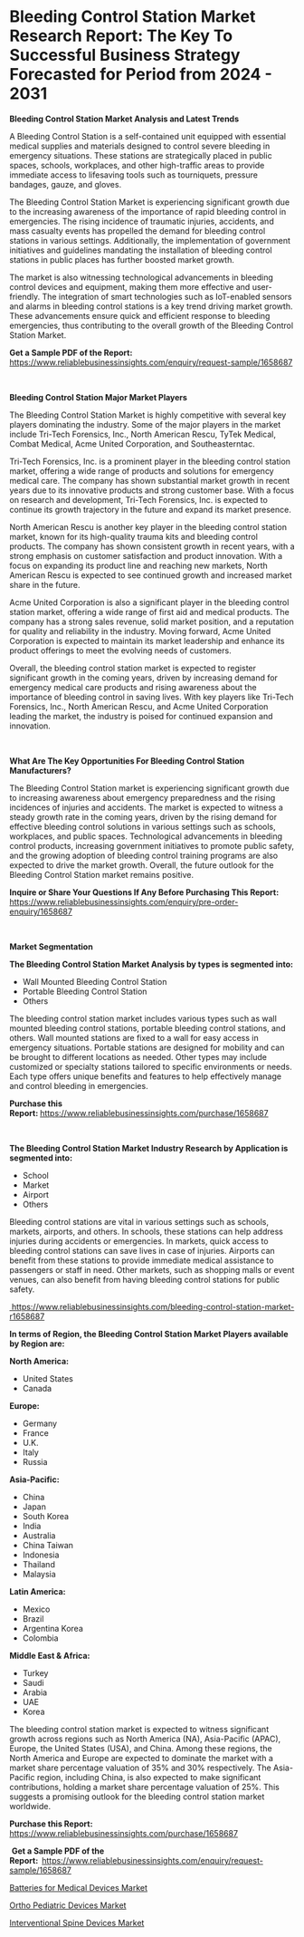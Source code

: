 <p><h1>Bleeding Control Station Market Research Report: The Key To Successful Business Strategy Forecasted for Period from 2024 - 2031</h1></p><p><strong>Bleeding Control Station Market Analysis and Latest Trends</strong></p>
<p><p>A Bleeding Control Station is a self-contained unit equipped with essential medical supplies and materials designed to control severe bleeding in emergency situations. These stations are strategically placed in public spaces, schools, workplaces, and other high-traffic areas to provide immediate access to lifesaving tools such as tourniquets, pressure bandages, gauze, and gloves.</p><p>The Bleeding Control Station Market is experiencing significant growth due to the increasing awareness of the importance of rapid bleeding control in emergencies. The rising incidence of traumatic injuries, accidents, and mass casualty events has propelled the demand for bleeding control stations in various settings. Additionally, the implementation of government initiatives and guidelines mandating the installation of bleeding control stations in public places has further boosted market growth.</p><p>The market is also witnessing technological advancements in bleeding control devices and equipment, making them more effective and user-friendly. The integration of smart technologies such as IoT-enabled sensors and alarms in bleeding control stations is a key trend driving market growth. These advancements ensure quick and efficient response to bleeding emergencies, thus contributing to the overall growth of the Bleeding Control Station Market.</p></p>
<p><strong>Get a Sample PDF of the Report:&nbsp;</strong> <a href="https://www.reliablebusinessinsights.com/enquiry/request-sample/1658687">https://www.reliablebusinessinsights.com/enquiry/request-sample/1658687</a></p>
<p>&nbsp;</p>
<p><strong>Bleeding Control Station Major Market Players</strong></p>
<p><p>The Bleeding Control Station Market is highly competitive with several key players dominating the industry. Some of the major players in the market include Tri-Tech Forensics, Inc., North American Rescu, TyTek Medical, Combat Medical, Acme United Corporation, and Southeasterntac.</p><p>Tri-Tech Forensics, Inc. is a prominent player in the bleeding control station market, offering a wide range of products and solutions for emergency medical care. The company has shown substantial market growth in recent years due to its innovative products and strong customer base. With a focus on research and development, Tri-Tech Forensics, Inc. is expected to continue its growth trajectory in the future and expand its market presence.</p><p>North American Rescu is another key player in the bleeding control station market, known for its high-quality trauma kits and bleeding control products. The company has shown consistent growth in recent years, with a strong emphasis on customer satisfaction and product innovation. With a focus on expanding its product line and reaching new markets, North American Rescu is expected to see continued growth and increased market share in the future.</p><p>Acme United Corporation is also a significant player in the bleeding control station market, offering a wide range of first aid and medical products. The company has a strong sales revenue, solid market position, and a reputation for quality and reliability in the industry. Moving forward, Acme United Corporation is expected to maintain its market leadership and enhance its product offerings to meet the evolving needs of customers.</p><p>Overall, the bleeding control station market is expected to register significant growth in the coming years, driven by increasing demand for emergency medical care products and rising awareness about the importance of bleeding control in saving lives. With key players like Tri-Tech Forensics, Inc., North American Rescu, and Acme United Corporation leading the market, the industry is poised for continued expansion and innovation.</p></p>
<p>&nbsp;</p>
<p><strong>What Are The Key Opportunities For Bleeding Control Station Manufacturers?</strong></p>
<p><p>The Bleeding Control Station market is experiencing significant growth due to increasing awareness about emergency preparedness and the rising incidences of injuries and accidents. The market is expected to witness a steady growth rate in the coming years, driven by the rising demand for effective bleeding control solutions in various settings such as schools, workplaces, and public spaces. Technological advancements in bleeding control products, increasing government initiatives to promote public safety, and the growing adoption of bleeding control training programs are also expected to drive the market growth. Overall, the future outlook for the Bleeding Control Station market remains positive.</p></p>
<p><strong>Inquire or Share Your Questions If Any Before Purchasing This Report:</strong> <a href="https://www.reliablebusinessinsights.com/enquiry/pre-order-enquiry/1658687">https://www.reliablebusinessinsights.com/enquiry/pre-order-enquiry/1658687</a></p>
<p>&nbsp;</p>
<p><strong>Market Segmentation</strong></p>
<p><strong>The Bleeding Control Station Market Analysis by types is segmented into:</strong></p>
<p><ul><li>Wall Mounted Bleeding Control Station</li><li>Portable Bleeding Control Station</li><li>Others</li></ul></p>
<p><p>The bleeding control station market includes various types such as wall mounted bleeding control stations, portable bleeding control stations, and others. Wall mounted stations are fixed to a wall for easy access in emergency situations. Portable stations are designed for mobility and can be brought to different locations as needed. Other types may include customized or specialty stations tailored to specific environments or needs. Each type offers unique benefits and features to help effectively manage and control bleeding in emergencies.</p></p>
<p><strong>Purchase this Report:&nbsp;</strong><a href="https://www.reliablebusinessinsights.com/purchase/1658687">https://www.reliablebusinessinsights.com/purchase/1658687</a></p>
<p>&nbsp;</p>
<p><strong>The Bleeding Control Station Market Industry Research by Application is segmented into:</strong></p>
<p><ul><li>School</li><li>Market</li><li>Airport</li><li>Others</li></ul></p>
<p><p>Bleeding control stations are vital in various settings such as schools, markets, airports, and others. In schools, these stations can help address injuries during accidents or emergencies. In markets, quick access to bleeding control stations can save lives in case of injuries. Airports can benefit from these stations to provide immediate medical assistance to passengers or staff in need. Other markets, such as shopping malls or event venues, can also benefit from having bleeding control stations for public safety.</p></p>
<p><a href="https://www.reliablebusinessinsights.com/bleeding-control-station-market-r1658687">&nbsp;https://www.reliablebusinessinsights.com/bleeding-control-station-market-r1658687</a></p>
<p><strong>In terms of Region, the Bleeding Control Station Market Players available by Region are:</strong></p>
<p>
    <p> <strong> North America: </strong>
        <ul>
            <li>United States</li>
            <li>Canada</li>
        </ul>
        </p> 
    <p> <strong> Europe: </strong>
        <ul>
            <li>Germany</li>
            <li>France</li>
            <li>U.K.</li>
            <li>Italy</li>
            <li>Russia</li>
        </ul>
        </p> 
    <p> <strong> Asia-Pacific: </strong>
        <ul>
            <li>China</li>
            <li>Japan</li>
            <li>South Korea</li>
            <li>India</li>
            <li>Australia</li>
            <li>China Taiwan</li>
            <li>Indonesia</li>
            <li>Thailand</li>
            <li>Malaysia</li>
        </ul>
        </p> 
    <p> <strong> Latin America: </strong>
        <ul>
            <li>Mexico</li>
            <li>Brazil</li>
            <li>Argentina Korea</li>
            <li>Colombia</li>
        </ul>
        </p> 
    <p> <strong> Middle East & Africa: </strong>
        <ul>
            <li>Turkey</li>
            <li>Saudi</li>
            <li>Arabia</li>
            <li>UAE</li>
            <li>Korea</li>
        </ul>
    </p>
    </p>
<p><p>The bleeding control station market is expected to witness significant growth across regions such as North America (NA), Asia-Pacific (APAC), Europe, the United States (USA), and China. Among these regions, the North America and Europe are expected to dominate the market with a market share percentage valuation of 35% and 30% respectively. The Asia-Pacific region, including China, is also expected to make significant contributions, holding a market share percentage valuation of 25%. This suggests a promising outlook for the bleeding control station market worldwide.</p></p>
<p><strong>Purchase this Report: </strong><a href="https://www.reliablebusinessinsights.com/purchase/1658687">https://www.reliablebusinessinsights.com/purchase/1658687</a></p>
<p>&nbsp;<strong>Get a Sample PDF of the Report:&nbsp;&nbsp;</strong><a href="https://www.reliablebusinessinsights.com/enquiry/request-sample/1658687">https://www.reliablebusinessinsights.com/enquiry/request-sample/1658687</a></p>
<p><strong></strong></p>
<p><p><a href="https://github.com/rslnowrouzi/Market-Research-Report-List-1/blob/main/batteries-for-medical-devices-market.md">Batteries for Medical Devices Market</a></p><p><a href="https://github.com/Raeloodard576457/Market-Research-Report-List-1/blob/main/ortho-pediatric-devices-market.md">Ortho Pediatric Devices Market</a></p><p><a href="https://github.com/LiamKanenood/Market-Research-Report-List-1/blob/main/interventional-spine-devices-market.md">Interventional Spine Devices Market</a></p></p>